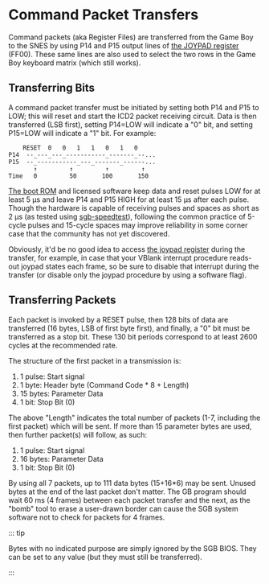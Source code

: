 # Command Packet Transfers

Command packets (aka Register Files) are transferred from the Game Boy to
the SNES by using P14 and P15 output lines of [the JOYPAD register](<#FF00 — P1/JOYP: Joypad>) (FF00).  These same lines are also used to select the two rows in the
Game Boy keyboard matrix (which still works).

## Transferring Bits

A command packet transfer must be initiated by setting both P14 and P15
to LOW; this will reset and start the ICD2 packet receiving circuit.
Data is then transferred (LSB first), setting P14=LOW will indicate a
"0" bit, and setting P15=LOW will indicate a "1" bit. For example:

```
    RESET  0   0   1   1   0   1   0
P14  --_---_---_-----------_-------_--...
P15  --_-----------_---_-------_------...
       ↑         ↑         ↑         ↑
Time   0         50       100       150
```

[The boot ROM](<#Super Game Boy (SGB, SGB2)>) and licensed software keep data and reset pulses LOW for at least 5 μs and leave P14 and P15 HIGH for at least 15 μs after each pulse.
Though the hardware is capable of receiving pulses and spaces as short as 2 μs (as tested using [sgb-speedtest]),
following the common practice of 5-cycle pulses and 15-cycle spaces may improve reliability in some corner case that the community has not yet discovered.

Obviously, it'd be no good idea to access [the joypad register](<#FF00 — P1/JOYP: Joypad>) during the transfer,
for example, in case that your VBlank interrupt procedure reads-out
joypad states each frame, so be sure to disable that interrupt during the
transfer (or disable only the joypad procedure by using a software
flag).

[sgb-speedtest]: https://github.com/zlago/sgb-speedtest/

## Transferring Packets

Each packet is invoked by a RESET pulse, then 128 bits of data are
transferred (16 bytes, LSB of first byte first), and finally, a
"0" bit must be transferred as a stop bit.
These 130 bit periods correspond to at least 2600 cycles at the recommended rate.

The structure of the first packet in a transmission is:

1. 1 pulse: Start signal
2. 1 byte: Header byte (Command Code \* 8 + Length)
3. 15 bytes: Parameter Data
4. 1 bit: Stop Bit (0)

The above "Length" indicates the total number of packets (1-7,
including the first packet) which will be sent.  If more than 15
parameter bytes are used, then further packet(s) will follow, as such:

1. 1 pulse: Start signal
2. 16 bytes: Parameter Data
3. 1 bit: Stop Bit (0)

By using all 7 packets, up to 111 data bytes (15+16\*6) may be sent.
Unused bytes at the end of the last packet don't matter.
The GB program should wait 60 ms (4 frames) between each packet transfer and the next,
as the "bomb" tool to erase a user-drawn border can cause the SGB system software not to check for packets for 4 frames.

::: tip

Bytes with no indicated purpose are simply ignored by the SGB BIOS.
They can be set to any value (but they must still be transferred).

:::
